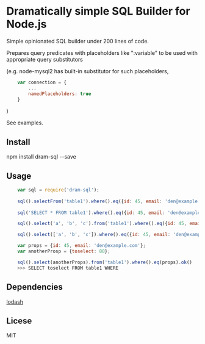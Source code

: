 Dramatically simple SQL Builder for Node.js
==========================
Simple opinionated SQL builder under 200 lines of code.

Prepares query predicates with placeholders like ":variable" to be used with 
appropriate query substitutors

(e.g. node-mysql2 has built-in substitutor for such placeholders,
```javascript
    var connection = {
        ...
        namedPlaceholders: true
    }
```
)

See examples.

Install
--------------

npm install dram-sql --save

Usage
-------------

```javascript
    var sql = require('dram-sql');
    
    sql().selectFrom('table1').where().eq({id: 45, email: 'den@example.com'}).ok()
    
    sql('SELECT * FROM table1').where().eq({id: 45, email: 'den@example.com'}).ok()

    sql().select('a', 'b', 'c').from('table1').where().eq({id: 45, email: 'den@example.com'}).ok()

    sql().select(['a', 'b', 'c']).where().eq({id: 45, email: 'den@example.com'}).ok()

    var props = {id: 45, email: 'den@example.com'};
    var anotherProsp = {toselect: 88}; 

    sql().select(anotherProps).from('table1').where().eq(props).ok()
    >>> SELECT toselect FROM table1 WHERE 
```

Dependencies
--------------

[lodash](http://lodash.com)


Licese
--------------

MIT